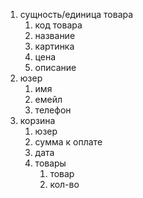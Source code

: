 1. сущность/единица товара
   1. код товара
   2. название
   3. картинка
   4. цена
   5. описание
2. юзер
   1. имя
   2. емейл
   3. телефон
3. корзина
   1. юзер
   2. сумма к оплате
   3. дата
   4. товары
      1. товар
      2. кол-во